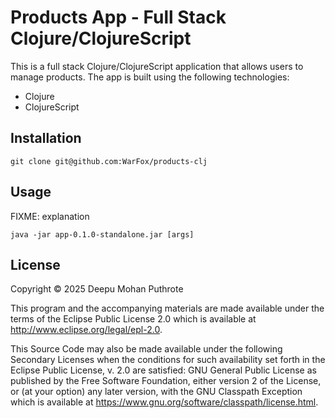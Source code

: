 # Products App - Full Stack Clojure/ClojureScript

This is a full stack Clojure/ClojureScript application that allows users to manage products. The app is built using the following technologies:

- Clojure
- ClojureScript

## Installation

```
git clone git@github.com:WarFox/products-clj
```

## Usage

FIXME: explanation

    java -jar app-0.1.0-standalone.jar [args]

## License

Copyright © 2025 Deepu Mohan Puthrote

This program and the accompanying materials are made available under the
terms of the Eclipse Public License 2.0 which is available at
<http://www.eclipse.org/legal/epl-2.0>.

This Source Code may also be made available under the following Secondary
Licenses when the conditions for such availability set forth in the Eclipse
Public License, v. 2.0 are satisfied: GNU General Public License as published by
the Free Software Foundation, either version 2 of the License, or (at your
option) any later version, with the GNU Classpath Exception which is available
at <https://www.gnu.org/software/classpath/license.html>.
